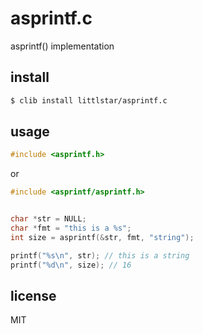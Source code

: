 asprintf.c
==========

asprintf() implementation

## install

```sh
$ clib install littlstar/asprintf.c
```

## usage

```c
#include <asprintf.h>
```

or

```c
#include <asprintf/asprintf.h>
```

```c

char *str = NULL;
char *fmt = "this is a %s";
int size = asprintf(&str, fmt, "string");

printf("%s\n", str); // this is a string
printf("%d\n", size); // 16

```

## license

MIT
